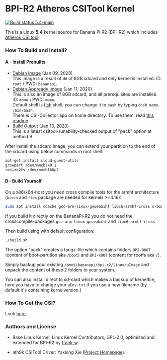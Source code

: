 # BPI-R2 Atheros CSITool Kernel

<a href="https://travis-ci.com/wldh-g/BPI-R2-Atheros-CSITool" target="_blank">
    <img src="https://travis-ci.com/wldh-g/BPI-R2-Atheros-CSITool.svg?branch=5.4-main" alt="Build status 5.4-main" />
</a>

This is a Linux **5.4** kernel source for Banana Pi R2 (BPI-R2) which includes [Atheros CSI tool](https://github.com/xieyaxiongfly/Atheros-CSI-Tool).

### How To Build and Install?

#### A - Install Prebuilts

+ [Debian Image](https://go.wldh.org/r2-atheros-img) (Jan 09, 2020)\
  This image is a result of `dd` of 8GB sdcard and only kernel is installed. ID: `root` \ PWD: `bananapi`.
+ [Debian Appready Image](https://go.wldh.org/r2-atheros-full-img) (Jan 11, 2020)\
  This is also an image of 8GB sdcard, and all prerequisites are installed. ID: `momo` \ PWD: `momo`.\
  Default shell is [fish](https://fishshell.com/) shell, you can change it to `bash` by typing `chsh momo /bin/bash`.\
  There is CSI-Collector app on home directory. To use them, read [this readme](https://github.com/wldh-g/BPI-R2-Atheros-CSITool-App).
+ [Build Output](https://go.wldh.org/r2-atheros-patch) (Jan 13, 2020)\
  This is a latest csitool-runability-checked output of "pack" option at method B.
  
After install the sdcard image, you can extend your partition to the end of the sdcard using below commands in root shell:

```sh
apt-get install cloud-guest-utils
growpart /dev/mmcblk0 2
resize2fs /dev/mmcblk0p2
```

#### B - Build Yourself

On a x86/x64-host you need cross compile tools for the armhf architecture (`bison` and `flex` package are needed for kernels >=4.16):

```sh
sudo apt install ccache gcc-arm-linux-gnueabihf libc6-armhf-cross u-boot-tools bc make gcc libc6-dev libncurses5-dev libssl-dev bison flex
```

If you build it directly on the BananaPi-R2 you do not need the crosscompile-packages `gcc-arm-linux-gnueabihf` and `libc6-armhf-cross`

Then build using with default configuration:

```sh
./build.sh
```

The option "pack" creates a tar.gz-file which contains folders `BPI-BOOT` (content of boot-partition aka `/boot`) and `BPI-ROOT` (content for rootfs aka `/`).

Simply backup your existing `/boot/bananapi/bpi-r2/linux/uImage` and unpack the content of these 2 folders to your system.

You can also install direct to sd-card which makes a backup of kernelfile, here you have to change your `uEnv.txt` if you use a new filename (by default it's containing kernelversion.)

### How To Get the CSI?

Look [here](https://github.com/wldh-g/BPI-R2-Atheros-CSITool-App#readme).  

### Authors and License

- Base Linux Kernel: Linux Kernel Contributors, GPL-2.0, optimized and extended for BPI-R2 by [frank-w](https://github.com/frank-w).

- ath9k CSITool Driver: Yaxiong Xie ([Project Homepage](https://wands.sg/research/wifi/AtherosCSI/)).

